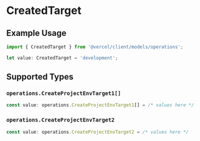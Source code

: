 # CreatedTarget

## Example Usage

```typescript
import { CreatedTarget } from '@vercel/client/models/operations';

let value: CreatedTarget = 'development';
```

## Supported Types

### `operations.CreateProjectEnvTarget1[]`

```typescript
const value: operations.CreateProjectEnvTarget1[] = /* values here */
```

### `operations.CreateProjectEnvTarget2`

```typescript
const value: operations.CreateProjectEnvTarget2 = /* values here */
```

